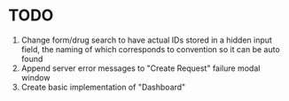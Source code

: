 # TODO

1. Change form/drug search to have actual IDs stored in a hidden input field,
   the naming of which corresponds to convention so it can be auto found
2. Append server error messages to "Create Request" failure modal window
3. Create basic implementation of "Dashboard"